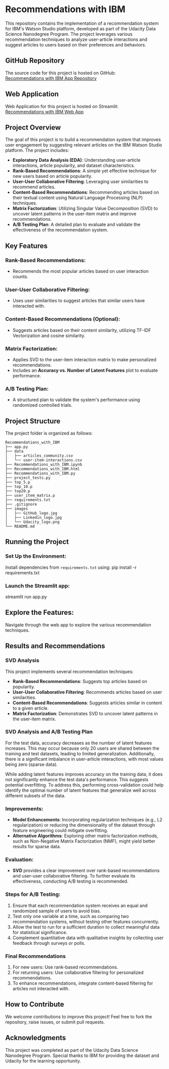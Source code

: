 # Recommendations with IBM

This repository contains the implementation of a recommendation system for IBM's Watson Studio platform, developed as part of the Udacity Data Science Nanodegree Program. The project leverages various recommendation techniques to analyze user-article interactions and suggest articles to users based on their preferences and behaviors.

## GitHub Repository

The source code for this project is hosted on GitHub:  
[Recommendations with IBM App Repository](https://github.com/Makarand7/Recommendations_with_IBM)

## Web Application 

Web Application for this project is hosted on Streamlit:  
[Recommendations with IBM Web App](https://recommendationswithibm-kbi4ibaoccgd6wyt5soorr.streamlit.app/)

## Project Overview

The goal of this project is to build a recommendation system that improves user engagement by suggesting relevant articles on the IBM Watson Studio platform. The project includes:

- **Exploratory Data Analysis (EDA)**: Understanding user-article interactions, article popularity, and dataset characteristics.
- **Rank-Based Recommendations**: A simple yet effective technique for new users based on article popularity.
- **User-User Collaborative Filtering**: Leveraging user similarities to recommend articles.
- **Content-Based Recommendations**: Recommending articles based on their textual content using Natural Language Processing (NLP) techniques.
- **Matrix Factorization**: Utilizing Singular Value Decomposition (SVD) to uncover latent patterns in the user-item matrix and improve recommendations.
- **A/B Testing Plan**: A detailed plan to evaluate and validate the effectiveness of the recommendation system.

## Key Features

### Rank-Based Recommendations:
- Recommends the most popular articles based on user interaction counts.

### User-User Collaborative Filtering:
- Uses user similarities to suggest articles that similar users have interacted with.

### Content-Based Recommendations (Optional):
- Suggests articles based on their content similarity, utilizing TF-IDF Vectorization and cosine similarity.

### Matrix Factorization:
- Applies SVD to the user-item interaction matrix to make personalized recommendations.
- Includes an **Accuracy vs. Number of Latent Features** plot to evaluate performance.

### A/B Testing Plan:
- A structured plan to validate the system's performance using randomized controlled trials.


## Project Structure

The project folder is organized as follows:


```
Recommendations_with_IBM
├── app.py
├── data
│   ├── articles_community.csv
│   └── user-item-interactions.csv
├── Recommendations_with_IBM.ipynb
├── Recommendations_with_IBM.html
├── Recommendations_with_IBM.py
├── project_tests.py
├── top_5.p
├── top_10.p
├── top20.p
├── user_item_matrix.p
├── requirements.txt
├── .gitignore
├── images
│   ├── GitHub_logo.jpg
│   ├── Linkedin_logo.jpg
│   └── Udacity_logo.png
└── README.md
```


## Running the Project

### Set Up the Environment:
Install dependencies from `requirements.txt` using:
	pip install -r requirements.txt

### Launch the Streamlit app:

streamlit run app.py

## Explore the Features:

Navigate through the web app to explore the various recommendation techniques.

## Results and Recommendations
### SVD Analysis

This project implements several recommendation techniques:
- **Rank-Based Recommendations**: Suggests top articles based on popularity.
- **User-User Collaborative Filtering**: Recommends articles based on user similarities.
- **Content-Based Recommendations**: Suggests articles similar in content to a given article.
- **Matrix Factorization**: Demonstrates SVD to uncover latent patterns in the user-item matrix.

### SVD Analysis and A/B Testing Plan
For the test data, accuracy decreases as the number of latent features increases. This may occur because only 20 users are shared between the training and test datasets, leading to limited generalization. Additionally, there is a significant imbalance in user-article interactions, with most values being zero (sparse data).

While adding latent features improves accuracy on the training data, it does not significantly enhance the test data's performance. This suggests potential overfitting. To address this, performing cross-validation could help identify the optimal number of latent features that generalize well across different subsets of the data.

### Improvements:
- **Model Enhancements**: Incorporating regularization techniques (e.g., L2 regularization) or reducing the dimensionality of the dataset through feature engineering could mitigate overfitting.
- **Alternative Algorithms**: Exploring other matrix factorization methods, such as Non-Negative Matrix Factorization (NMF), might yield better results for sparse data.

### Evaluation:
- **SVD** provides a clear improvement over rank-based recommendations and user-user collaborative filtering. To further evaluate its effectiveness, conducting A/B testing is recommended.

### Steps for A/B Testing:
1. Ensure that each recommendation system receives an equal and randomized sample of users to avoid bias.
2. Test only one variable at a time, such as comparing two recommendation systems, without testing other features concurrently.
3. Allow the test to run for a sufficient duration to collect meaningful data for statistical significance.
4. Complement quantitative data with qualitative insights by collecting user feedback through surveys or polls.

### Final Recommendations
1. For new users: Use rank-based recommendations.
2. For returning users: Use collaborative filtering for personalized recommendations.
3. To enhance recommendations, integrate content-based filtering for articles not interacted with.


## How to Contribute
We welcome contributions to improve this project! Feel free to fork the repository, raise issues, or submit pull requests.

## Acknowledgments
This project was completed as part of the Udacity Data Science Nanodegree Program. Special thanks to IBM for providing the dataset and Udacity for the learning opportunity.

